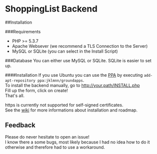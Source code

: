 # ShoppingList Backend

##Installation

###Requirements
* PHP >= 5.3.7
* Apache Websever (we recommend a TLS Connection to the Server)
* MySQL or SQLite (you can select in the Install Script)

###Database
You can either use MySQL or SQLite. SQLite is easier to set up.

####Installation
If you use Ubuntu you can use the [PPA](https://launchpad.net/~jklmnn/+archive/ubuntu/groundapps) by executing `add-apt-repository ppa:jklmnn/groundapps`.  
To install the backend manually, go to http://your.path/INSTALL.php  
Fill up the form, click on create!  
That's all.

https is currently not supported for self-signed certificates.  
See the [wiki](https://github.com/GroundApps/ShoppingList/wiki) for more informations about installation and roadmap.

## Feedback
Please do never hesitate to open an issue!<br>
I know there a some bugs, most likely because I had no idea how to do it otherwise and therefore had to use a workaround.
